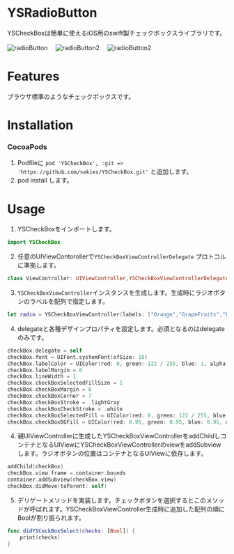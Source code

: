 # YSRadioButton
YSCheckBoxは簡単に使えるiOS用のswift製チェックボックスライブラリです。  

![radioButton](radioButton.gif)　
![radioButton2](radioButton3.gif)　
![radioButton2](radioButton2.gif)　
# Features
ブラウザ標準のようなチェックボックスです。

# Installation
### CocoaPods

1. Podfileに `pod 'YSCheckBox', :git => 'https://github.com/sekies/YSCheckBox.git'` と追加します。
1. pod install します。


# Usage
1. YSCheckBoxをインポートします。
 ```Swift
 import YSCheckBox
 ```
2. 任意のUIViewContorollerで`YSCheckBoxViewControllerDelegate` プロトコルに準拠します。
 ```Swift
 class ViewController: UIViewController,YSCheckBoxViewControllerDelegate {
 ```
3. `YSCheckBoxViewController`インスタンスを生成します。生成時にラジオボタンのラベルを配列で指定します。  
  ```Swift
  let radio = YSCheckBoxViewController(labels: ["Orange","GrapeFruits","Banana"])
  ```
4. delegateと各種デザインプロパティを設定します。必須となるのはdelegateのみです。
  ```Swift
checkBox.delegate = self
checkBox.font = UIFont.systemFont(ofSize: 18)
checkBox.labelColor = UIColor(red: 0, green: 122 / 255, blue: 1, alpha: 1)
checkBox.labelMargin = 0
checkBox.lineWidth = 1
checkBox.checkBoxSelectedFillSize = 1
checkBox.checkBoxMargin = 6
checkBox.checkBoxCorner = 7
checkBox.checkBoxStroke = .lightGray
checkBox.checkBoxCheckStroke = .white
checkBox.checkBoxSelectedFill = UIColor(red: 0, green: 122 / 255, blue: 1, alpha: 1)
checkBox.checkBoxBGFill = UIColor(red: 0.95, green: 0.95, blue: 0.95, alpha: 1)
  ```
4. 親UIViewControllerに生成したYSCheckBoxViewControllerをaddChildしコンテナとなるUIViewにYSCheckBoxViewControllerのviewをaddSubviewします。ラジオボタンの位置はコンテナとなるUIViewに依存します。
  ```Swift
addChild(checkBox)
checkBox.view.frame = container.bounds
container.addSubview(checkBox.view)
checkBox.didMove(toParent: self)
  ```
5. デリゲートメソッドを実装します。チェックボタンを選択するとこのメソッドが呼ばれます。YSCheckBoxViewController生成時に追加した配列の順にBoolが割り振られます。
  ```Swift
  func didYSCeckBoxSelect(checks: [Bool]) {
      print(checks)
  }
  ```
